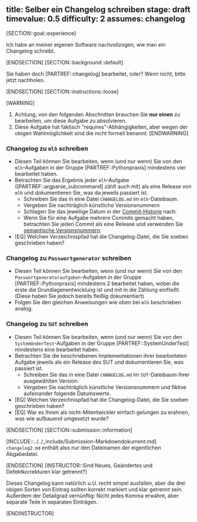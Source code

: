 title: Selber ein Changelog schreiben
stage: draft
timevalue: 0.5
difficulty: 2
assumes: changelog
---

[SECTION::goal::experience]

Ich habe an meiner eigenen Software nachvollzogen, wie man ein Changelog schreibt.

[ENDSECTION]
[SECTION::background::default]

Sie haben doch [PARTREF::changelog] bearbeitet, oder?
Wenn nicht, bitte jetzt nachholen.

[ENDSECTION]
[SECTION::instructions::loose]

[WARNING]
1. Achtung, von den folgenden Abschnitten brauchen Sie **nur einen** zu bearbeiten,
   um diese Aufgabe zu absolvieren.
2. Diese Aufgabe hat faktisch "requires"-Abhängigkeiten, aber wegen der obigen Wahlmöglichkeit
   sind die nicht formell benannt.
[ENDWARNING]


### Changelog zu `mlh` schreiben

- Diesen Teil können Sie bearbeiten, wenn (und nur wenn) Sie von den
  `mlh`-Aufgaben in der Gruppe [PARTREF::Pythonpraxis] mindestens vier bearbeitet haben.
- Betrachten Sie das Ergebnis jeder `mlh`-Aufgabe ([PARTREF::argparse_subcommand] zählt auch mit)
  als eine Release von `mlh` und dokumentieren Sie, was da jeweils passiert ist.
    - Schreiben Sie das in eine Datei `CHANGELOG.md` im `mlh`-Dateibaum.
    - Vergeben Sie nachträglich künstliche Versionsnummern
    - Schlagen Sie das jeweilige Datum in der
      [Commit-Historie](https://git-scm.com/docs/git-log) nach.
    - Wenn Sie für eine Aufgabe mehrere Commits gemacht haben, betrachten Sie jeden
      Commit als eine Release und verwenden Sie [semantische Versionsnummern](https://semver.org/).
- [EQ] Welchen Verzeichnispfad hat die Changelog-Datei, die Sie soeben geschrieben haben?

### Changelog zu `Passwortgenerator` schreiben

- Diesen Teil können Sie bearbeiten, wenn (und nur wenn) Sie von den
  `Passwortgeneratoraufgaben`-Aufgaben in der Gruppe [PARTREF::Pythonpraxis] mindestens 2 bearbeitet
  haben, wobei die erste die Grundlagenentwicklung ist und mit in die Zählung einfließt. (Diese
  haben Sie jedoch bereits fleißig dokumentiert)
- Folgen Sie den gleichen Anweisungen wie oben bei `mlh` beschrieben analog.


### Changelog zu `SUT` schreiben

- Diesen Teil können Sie bearbeiten, wenn (und nur wenn) Sie von den
  `SystemUnderTest`-Aufgaben in der Gruppe [PARTREF::SystemUnderTest] mindestens eine bearbeitet haben.
- Betrachten Sie die beschriebenen Implementationen ihrer bearbeiteten Aufgabe jeweils als ein Release
  des SUT und dokumentieren Sie, was passiert ist.
    - Schreiben Sie das in eine Datei `CHANGELOG.md` im `SUT`-Dateibaum Ihrer ausgewählten Version.
    - Vergeben Sie nachträglich künstliche Versionsnummern und fiktive aufeinander folgende Datumswerte.
- [EQ] Welchen Verzeichnispfad hat die Changelog-Datei, die Sie soeben geschrieben haben?
- [EQ] War es Ihnen als nicht-Mitentwickler einfach gelungen zu erahnen, was wie aufbauend umgesetzt
  wurde?

[ENDSECTION]
[SECTION::submission::information]

[INCLUDE::../../_include/Submission-Markdowndokument.md]
`changelog2.md` enthält also nur den Dateinamen der eigentlichen Abgabedatei.

[ENDSECTION]
[INSTRUCTOR::Sind Neues, Geändertes und Defektkorrekturen klar getrennt?]

Dieses Changelog kann natürlich u.U. recht simpel ausfallen, aber die drei
obigen Sorten von Eintrag sollten korrekt markiert und klar getrennt sein.
Außerdem der Detailgrad vernünftig: 
Nicht jedes Komma erwähnt, aber separate Teile in separaten Einträgen.

[ENDINSTRUCTOR]

